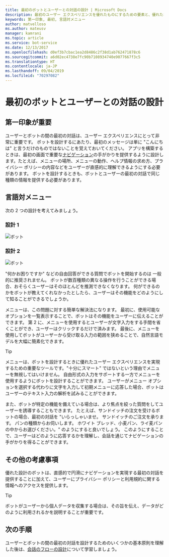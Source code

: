 ```yaml
---
title: 最初のボットとユーザーとの対話の設計 | Microsoft Docs
description: 最初のユーザー エクスペリエンスを優れたものにするための要素と、優れたボットの設計方法について説明します。
keywords: 第一印象, 最初, 言語対メニュー
author: matvelloso
ms.author: mateusv
manager: kamrani
ms.topic: article
ms.service: bot-service
ms.date: 12/13/2017
ms.openlocfilehash: d0ef3b7cbac1ea2d8486c2f38d1ab762471878c6
ms.sourcegitcommit: a6d02ec4738e7fc90b7108934740e9077667f3c5
ms.translationtype: HT
ms.contentlocale: ja-JP
ms.lasthandoff: 09/04/2019
ms.locfileid: "70297082"
---
```

# <a name="design-a-bots-first-user-interaction"></a>最初のボットとユーザーとの対話の設計

## <a name="first-impressions-matter"></a>第一印象が重要

ユーザーとボットの間の最初の対話は、ユーザー エクスペリエンスにとって非常に重要です。 ボットを設計するにあたり、最初のメッセージは単に "こんにちは" と言うだけのものではないことを覚えておいてください。 アプリを構築するときは、最初の画面で重要な[ナビゲーション](bot-service-design-navigation.md)の手がかりを提供するように設計します。たとえば、メニューの場所、メニューの動作、ヘルプ情報の求め方、プライバシー ポリシーの内容などをユーザーが直感的に理解できるようにする必要があります。 ボットを設計するときも、ボットとユーザーの最初の対話で同じ種類の情報を提供する必要があります。 

## <a name="language-versus-menus"></a>言語対メニュー 

次の 2 つの設計を考えてみましょう。

### <a name="design-1"></a>設計 1

![ボット](~/media/bot-service-design-first-interaction/hello1.png)


### <a name="design-2"></a>設計 2

![ボット](~/media/bot-service-design-first-interaction/hello2.png)

"何かお困りですか" などの自由回答ができる質問でボットを開始するのは 一般的に推奨されません。 ボットが数百種類の異なる操作を行うことができる場合、おそらくユーザーはそのほとんどを推測できなくなります。 何ができるのかをボットが教えてくれなかったとしたら、ユーザーはその機能をどのようにして知ることができるでしょうか。

メニューは、この問題に対する簡単な解決法になります。 最初に、使用可能なオプションを一覧表示することで、ボットはその機能をユーザーに伝えることができます。 第 2 に、メニューを使用するとユーザーが文字入力をする手間を省くことができ、ユーザーはクリックするだけで済みます。 最後に、メニューを使用してボットがユーザーから受け取る入力の範囲を狭めることで、自然言語モデルを大幅に簡素化できます。 

> [!TIP]
> メニューは、ボットを設計するときに優れたユーザー エクスペリエンスを実現するための重要なツールです。"十分にスマート" ではないという理由でメニューを無視してはいけません。 自由形式の入力をサポートする一方でメニューを使用するようにボットを設計することができます。 ユーザーがメニュー オプションを選択する代わりに文字を入力して初期メニューに応答した場合、ボットはユーザーのテキスト入力の解析を試みることができます。 

また、ボットが特定の機能を備えている場合は、より焦点を絞った質問をしてユーザーを誘導することもできます。 たとえば、サンドイッチの注文を受けるボットの場合、最初の対話を "いらっしゃいませ。 サンドイッチのご注文を承ります。 パンの種類からお伺いします。 ホワイト ブレッド、小麦パン、ライ麦パンの中からお選びください。" のようにすると良いでしょう。 このようにすることで、ユーザーはどのように応答するかを理解し、会話を通じてナビゲーションの手がかりを得ることができます。

## <a name="other-considerations"></a>その他の考慮事項

優れた設計のボットは、直感的で円滑にナビゲーションを実現する最初の対話を提供することに加えて、ユーザーにプライバシー ポリシーと利用規約に関する情報へのアクセスを提供します。 

> [!TIP]
> ボットがユーザーから個人データを収集する場合は、その旨を伝え、データがどのように利用されるかを説明することが重要です。

## <a name="next-steps"></a>次の手順

ユーザーとボットの間の最初の対話を設計するためのいくつかの基本原則を理解した後は、[会話のフローの設計](~/bot-service-design-conversation-flow.md)について学習しましょう。
